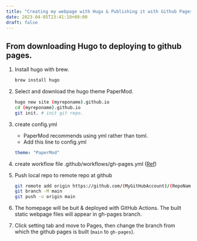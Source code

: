 ```yaml
---
title: "Creating my webpage with Hugo & Publishing it with Github Pages. "
date: 2023-04-05T23:41:19+09:00
draft: false
---
```


## From downloading Hugo to deploying to github pages.
1. Install hugo with brew.
    ```bash
    brew install hugo
    ```
2. Select and download the hugo theme PaperMod.
    ```bash
    hugo new site (myreponame).github.io
    cd (myreponame).github.io
    git init. # init git repo.
    ```
3. create config.yml
    - PaperMod recommends using yml rather than toml.
    - Add this line to config.yml
    ```yml
    theme: "PaperMod"
    ```
4. create workflow file .github/workflows/gh-pages.yml ([Ref](https://github.com/peaceiris/actions-gh-pages))

5. Push local repo to remote repo at github
    ```bash
    git remote add origin https://github.com/(MyGitHubAccount)/(RepoName).git
    git branch -M main
    git push -u origin main
    ```
6. The homepage will be buit & deployed with GitHub Actions. The built static webpage files will appear in gh-pages branch.
7. Click setting tab and move to Pages, then change the branch from which the github pages is built (`main` to `gh-pages`). 